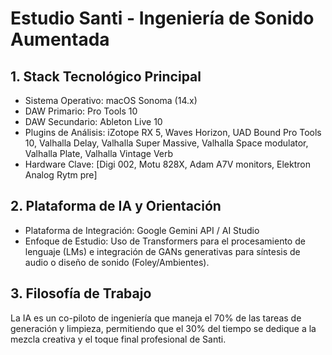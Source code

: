 # Estudio Santi - Ingeniería de Sonido Aumentada

## 1. Stack Tecnológico Principal

- Sistema Operativo: macOS Sonoma (14.x)
- DAW Primario: Pro Tools 10 
- DAW Secundario: Ableton Live 10
- Plugins de Análisis: iZotope RX 5, Waves Horizon, UAD Bound Pro Tools 10, Valhalla Delay, Valhalla Super Massive, Valhalla Space modulator, Valhalla Plate, Valhalla Vintage Verb
- Hardware Clave: [Digi 002, Motu 828X, Adam A7V monitors, Elektron Analog Rytm pre]

## 2. Plataforma de IA y Orientación

- Plataforma de Integración: Google Gemini API / AI Studio
- Enfoque de Estudio: Uso de Transformers para el procesamiento de lenguaje (LMs) e integración de GANs generativas para síntesis de audio o diseño de sonido (Foley/Ambientes).

## 3. Filosofía de Trabajo

La IA es un co-piloto de ingeniería que maneja el 70% de las tareas de generación y limpieza, permitiendo que el 30% del tiempo se dedique a la mezcla creativa y el toque final profesional de Santi.

